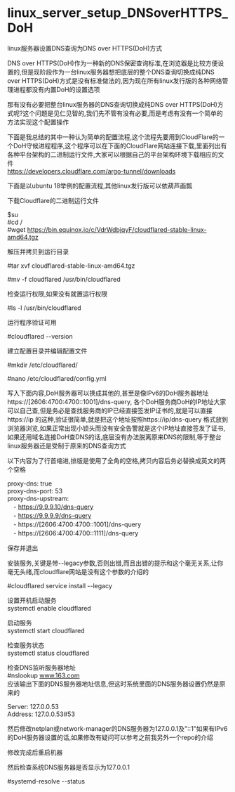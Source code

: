 # linux_server_setup_DNSoverHTTPS_DoH
linux服务器设置DNS查询为DNS over HTTPS(DoH)方式  
   
DNS over HTTPS(DoH)作为一种新的DNS保密查询标准,在浏览器是比较方便设置的,但是现阶段作为一台linux服务器想把底层的整个DNS查询切换成纯DNS over HTTPS(DoH)方式是没有标准做法的,因为现在所有linux发行版的各种网络管理进程都没有内置DoH的设置选项  
  
那有没有必要把整台linux服务器的DNS查询切换成纯DNS over HTTPS(DoH)方式呢?这个问题是见仁见智的,我们先不管有没有必要,而是考虑有没有一个简单的方法实现这个配置操作  
 
下面是我总结的其中一种认为简单的配置流程,这个流程先要用到CloudFlare的一个DoH守候进程程序,这个程序可以在下面的CloudFlare网站连接下载,里面列出有各种平台架构的二进制运行文件,大家可以根据自己的平台架构环境下载相应的文件  
https://developers.cloudflare.com/argo-tunnel/downloads   
  
下面是以ubuntu 18举例的配置流程,其他linux发行版可以依葫芦画瓢 
    
下载Cloudflare的二进制运行文件   
   
$su   
#cd /   
#wget https://bin.equinox.io/c/VdrWdbjqyF/cloudflared-stable-linux-amd64.tgz   
   
解压并拷贝到运行目录  
   
#tar xvf cloudflared-stable-linux-amd64.tgz  
  
#mv -f cloudflared /usr/bin/cloudflared  
  
检查运行权限,如果没有就置运行权限  
  
#ls -l /usr/bin/cloudflared  
  
运行程序验证可用  
  
#cloudflared --version  
  
建立配置目录并编辑配置文件   
  
#mkdir /etc/cloudflared/  
  
#nano /etc/cloudflared/config.yml  
  
写入下面内容,DoH服务器可以换成其他的,甚至是像IPv6的DoH服务器地址https://[2606:4700:4700::1001]/dns-query, 各个DoH服务商DoH的IP地址大家可以自己查,但是务必是查找服务商的IP已经直接签发IP证书的,就是可以直接https://ip 的这种,验证很简单,就是把这个地址按照https://ip/dns-query 格式放到浏览器浏览,如果正常出现小锁头而没有安全告警就是这个IP地址直接签发了证书,如果还用域名连接DoH查DNS的话,底层没有办法脱离原来DNS的限制,等于整台linux服务器还是受制于原来的DNS查询方式  
   
以下内容为了行首缩进,排版是使用了全角的空格,拷贝内容后务必替换成英文的两个空格　　
   
proxy-dns: true  
proxy-dns-port: 53  
proxy-dns-upstream:  
　- https://9.9.9.10/dns-query  
　- https://9.9.9.9/dns-query  
　- https://[2606:4700:4700::1001]/dns-query  
　- https://[2606:4700:4700::1111]/dns-query  
  
保存并退出  
  
安装服务,关键是带--legacy参数,否则出错,而且出错的提示和这个毫无关系,让你毫无头绪,而cloudflare网站是没有这个参数的介绍的  
   
#cloudflared service install --legacy  
  
设置开机启动服务  
systemctl enable cloudflared  
  
启动服务  
systemctl start cloudflared  
  
检查服务状态  
systemctl status cloudflared  
  
检查DNS监听服务器地址  
#nslookup www.163.com  
应该输出下面的DNS服务器地址信息,但这时系统里面的DNS服务器设置仍然是原来的  
  
Server:		127.0.0.53  
Address:	127.0.0.53#53  
  
然后修改netplan或network-manager的DNS服务器为127.0.0.1及"::1"如果有IPv6的DoH服务器设置的话,如果修改有疑问可以参考之前我另外一个repo的介绍    
  
修改完成后重启机器  
  
然后检查系统DNS服务器是否显示为127.0.0.1  
  
#systemd-resolve --status  
  

